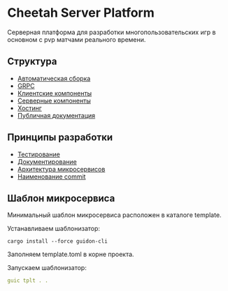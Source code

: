 # Cheetah Server Platform

Серверная платформа для разработки многопользовательских игр в основном с pvp матчами реального времени.

## Структура

- [Автоматическая сборка](.github/index.md)
- [GRPC](proto/)
- [Клиентские компоненты](clients/README.md)
- [Серверные компоненты](server/README.md)
- [Хостинг](hosting/README.md)
- [Публичная документация](docs/public/README.md)

## Принципы разработки

- [Тестирование](docs/private/test.md)
- [Документирование](docs/README.md)
- [Архитектура микросервисов](docs/private/microservice.md)
- [Наименование commit](CONTRIBUTING.md)

## Шаблон микросервиса

Минимальный шаблон микросервиса расположен в каталоге template.

Устанавливаем шаблонизатор:

```
cargo install --force guidon-cli
```

Заполняем template.toml в корне проекта.

Запускаем шаблонизатор:

```yaml
guic tplt . .
```
